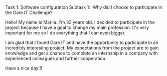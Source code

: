 Task 1: Software configuration
Subtask 1: 'Why did I choose to participate in the Dare IT Challenge?'

Hello! 
My name is Mariia. I'm 33 years old. I decided to participate in the project because
I have a goal to change my main profession. It's very important for me so I do everything that I can even bigger.

I am glad that I found Dare IT and have the opportunity to participate in an incredibly interesting project.
My expectations from the project are to gain knowledge and get a chance to complete an internship in a company with
experienced colleagues and further cooperation.

Have a nice day!!!
